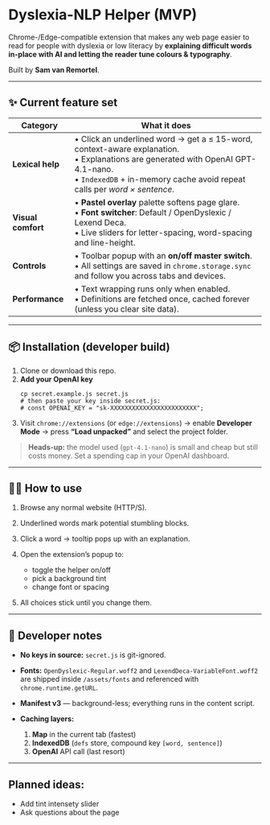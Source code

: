 # Dyslexia-NLP Helper (MVP)

Chrome-/Edge-compatible extension that makes any web page easier to read for
people with dyslexia or low literacy by **explaining difficult words in-place
with AI and letting the reader tune colours & typography**.

Built by **Sam van Remortel**.

---

## ✨ Current feature set

| Category | What it does |
|----------|--------------|
| **Lexical help** | • Click an underlined word → get a ≤ 15-word, context-aware explanation.<br>• Explanations are generated with OpenAI GPT-4.1-nano.<br>• `IndexedDB` + in-memory cache avoid repeat calls per *word × sentence*. |
| **Visual comfort** | • **Pastel overlay** palette softens page glare.<br>• **Font switcher**: Default / OpenDyslexic / Lexend Deca.<br>• Live sliders for letter-spacing, word-spacing and line-height. |
| **Controls** | • Toolbar popup with an **on/off master switch**.<br>• All settings are saved in `chrome.storage.sync` and follow you across tabs and devices. |
| **Performance** | • Text wrapping runs only when enabled.<br>• Definitions are fetched once, cached forever (unless you clear site data). |

---

## 📦 Installation (developer build)

1. Clone or download this repo.
2. **Add your OpenAI key**  
   ```shell
   cp secret.example.js secret.js
   # then paste your key inside secret.js:
   # const OPENAI_KEY = "sk-XXXXXXXXXXXXXXXXXXXXXXXX";

3. Visit `chrome://extensions` (or `edge://extensions`) → enable **Developer Mode** →
   press **“Load unpacked”** and select the project folder.

> **Heads-up:** the model used (`gpt-4.1-nano`) is small and cheap but still
> costs money. Set a spending cap in your OpenAI dashboard.

---

## 🧑‍🏫 How to use

1. Browse any normal website (HTTP/S).
2. Underlined words mark potential stumbling blocks.
3. Click a word → tooltip pops up with an explanation.
4. Open the extension’s popup to:

   * toggle the helper on/off
   * pick a background tint
   * change font or spacing
5. All choices stick until you change them.

---

## 🔧 Developer notes

* **No keys in source:** `secret.js` is git-ignored.
* **Fonts:** `OpenDyslexic-Regular.woff2` and `LexendDeca-VariableFont.woff2`
  are shipped inside `/assets/fonts` and referenced with `chrome.runtime.getURL`.
* **Manifest v3** — background-less; everything runs in the content script.
* **Caching layers:**

  1. **Map** in the current tab (fastest)
  2. **IndexedDB** (`defs` store, compound key `[word, sentence]`)
  3. **OpenAI** API call (last resort)

---

## Planned ideas:

- Add tint intensety slider
- Ask questions about the page

